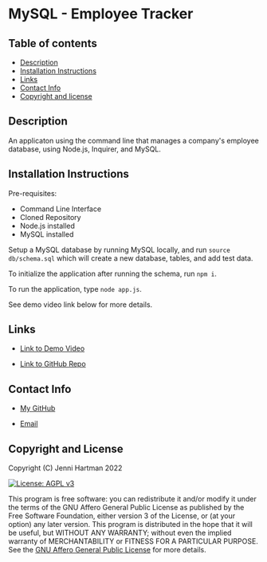 # MySQL - Employee Tracker

## Table of contents

- [Description](#description)
- [Installation Instructions](#installation-instructions)
- [Links](#links)
- [Contact Info](#contact)
- [Copyright and license](#copyright-and-license)


## Description

An applicaton using the command line that manages a company's employee database, using Node.js, Inquirer, and MySQL.

## Installation Instructions

Pre-requisites:
- Command Line Interface
- Cloned Repository
- Node.js installed
- MySQL installed

Setup a MySQL database by running MySQL locally, and run `source db/schema.sql` which will create a new database, tables, and add test data. 

To initialize the application after running the schema, run `npm i`.

To run the application, type `node app.js`.

See demo video link below for more details.

## Links

- [Link to Demo Video](https://drive.google.com/file/d/1-TikCIMvfTEy1oLPNZlQuBskX21Mzig9/view?usp=sharing)

- [Link to GitHub Repo](https://github.com/jenniwritescode/mysql-employee-tracker)

## Contact Info

- [My GitHub](https://github.com/jenniwritescode)

- [Email](mailto:jenni.hartman@icloud.com)

## Copyright and License

Copyright (C) Jenni Hartman 2022

[![License: AGPL v3](https://img.shields.io/badge/License-AGPL_v3-blue.svg)](https://www.gnu.org/licenses/agpl-3.0)

This program is free software: you can redistribute it and/or modify it under the terms of the GNU Affero General Public License as published by the Free Software Foundation, either version 3 of the License, or (at your option) any later version.
This program is distributed in the hope that it will be useful, but WITHOUT ANY WARRANTY; without even the implied warranty of MERCHANTABILITY or FITNESS FOR A PARTICULAR PURPOSE.  See the [GNU Affero General Public License](https://www.gnu.org/licenses/agpl-3.0) for more details.

